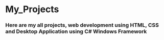 # My_Projects
### Here are my all projects, web development using HTML, CSS and Desktop Application using C# Windows Framework
